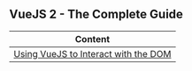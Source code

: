 ## VueJS 2 - The Complete Guide

|Content|
|---|
|[Using VueJS to Interact with the DOM](./Interact_with_DOM.md)|
